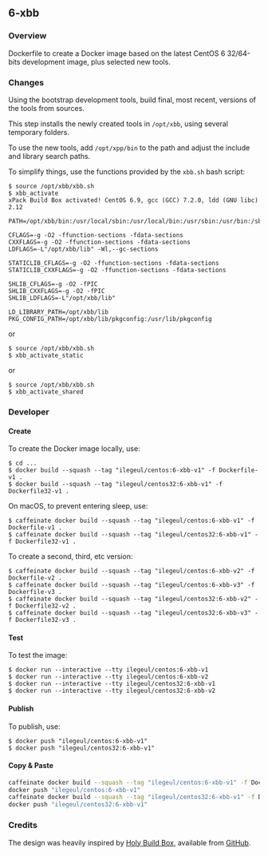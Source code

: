## 6-xbb

### Overview

Dockerfile to create a Docker image based on the latest CentOS 6 32/64-bits development image, plus selected new tools.

### Changes

Using the bootstrap development tools, build final, most recent, versions of the tools from sources. 

This step installs the newly created tools in `/opt/xbb`, using several temporary folders.

To use the new tools, add `/opt/xpp/bin` to the path and adjust the include and library search paths.

To simplify things, use the functions provided by the `xbb.sh` bash script:

```console
$ source /opt/xbb/xbb.sh
$ xbb_activate
xPack Build Box activated! CentOS 6.9, gcc (GCC) 7.2.0, ldd (GNU libc) 2.12

PATH=/opt/xbb/bin:/usr/local/sbin:/usr/local/bin:/usr/sbin:/usr/bin:/sbin:/bin

CFLAGS=-g -O2 -ffunction-sections -fdata-sections
CXXFLAGS=-g -O2 -ffunction-sections -fdata-sections
LDFLAGS=-L"/opt/xbb/lib" -Wl,--gc-sections

STATICLIB_CFLAGS=-g -O2 -ffunction-sections -fdata-sections
STATICLIB_CXXFLAGS=-g -O2 -ffunction-sections -fdata-sections

SHLIB_CFLAGS=-g -O2 -fPIC
SHLIB_CXXFLAGS=-g -O2 -fPIC
SHLIB_LDFLAGS=-L"/opt/xbb/lib"

LD_LIBRARY_PATH=/opt/xbb/lib
PKG_CONFIG_PATH=/opt/xbb/lib/pkgconfig:/usr/lib/pkgconfig
```

or 

```console
$ source /opt/xbb/xbb.sh
$ xbb_activate_static
```

or 

```console
$ source /opt/xbb/xbb.sh
$ xbb_activate_shared
```

### Developer

#### Create

To create the Docker image locally, use:

```console
$ cd ...
$ docker build --squash --tag "ilegeul/centos:6-xbb-v1" -f Dockerfile-v1 .
$ docker build --squash --tag "ilegeul/centos32:6-xbb-v1" -f Dockerfile32-v1 .
```

On macOS, to prevent entering sleep, use:

```console
$ caffeinate docker build --squash --tag "ilegeul/centos:6-xbb-v1" -f Dockerfile-v1 .
$ caffeinate docker build --squash --tag "ilegeul/centos32:6-xbb-v1" -f Dockerfile32-v1 .
```

To create a second, third, etc version:

```console
$ caffeinate docker build --squash --tag "ilegeul/centos:6-xbb-v2" -f Dockerfile-v2 .
$ caffeinate docker build --squash --tag "ilegeul/centos:6-xbb-v3" -f Dockerfile-v3 .
$ caffeinate docker build --squash --tag "ilegeul/centos32:6-xbb-v2" -f Dockerfile32-v2 .
$ caffeinate docker build --squash --tag "ilegeul/centos32:6-xbb-v3" -f Dockerfile32-v3 .
```

#### Test

To test the image:

```console
$ docker run --interactive --tty ilegeul/centos:6-xbb-v1
$ docker run --interactive --tty ilegeul/centos:6-xbb-v2
$ docker run --interactive --tty ilegeul/centos32:6-xbb-v1
$ docker run --interactive --tty ilegeul/centos32:6-xbb-v2
```

#### Publish

To publish, use:

```console
$ docker push "ilegeul/centos:6-xbb-v1"
$ docker push "ilegeul/centos32:6-xbb-v1"
```

#### Copy & Paste

```bash
caffeinate docker build --squash --tag "ilegeul/centos:6-xbb-v1" -f Dockerfile-v1 .
docker push "ilegeul/centos:6-xbb-v1"
caffeinate docker build --squash --tag "ilegeul/centos32:6-xbb-v1" -f Dockerfile32-v1 .
docker push "ilegeul/centos32:6-xbb-v1"

```

### Credits

The design was heavily inspired by [Holy Build Box](http://phusion.github.io/holy-build-box/), available from [GitHub](https://github.com/phusion/holy-build-box).
